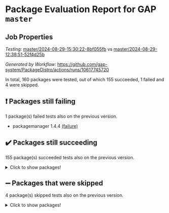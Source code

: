 # Package Evaluation Report for GAP `master`

## Job Properties

*Testing:* [master/2024-08-29-15:30:22-8bf055fb](https://github.com/gap-system/PackageDistro/blob/data/reports/master/2024-08-29-15:30:22-8bf055fb) vs [master/2024-08-29-12:38:51-52f4d25b](https://github.com/gap-system/PackageDistro/blob/data/reports/master/2024-08-29-12:38:51-52f4d25b)

*Generated by Workflow:* https://github.com/gap-system/PackageDistro/actions/runs/10617745720

In total, 160 packages were tested, out of which 155 succeeded, 1 failed and 4 were skipped.

## :exclamation: Packages still failing

1 package(s) failed tests also on the previous version.
- packagemanager 1.4.4 [(failure)](https://github.com/gap-system/PackageDistro/actions/runs/10617745720/job/29431991040)

## :heavy_check_mark: Packages still succeeding

155 package(s) succeeded tests also on the previous version.
<details><summary>Click to show packages!</summary>

- 4ti2interface 2023.02-04 [(success)](https://github.com/gap-system/PackageDistro/actions/runs/10617745720/job/29431937141)
- ace 5.6.2 [(success)](https://github.com/gap-system/PackageDistro/actions/runs/10617745720/job/29431937604)
- aclib 1.3.2 [(success)](https://github.com/gap-system/PackageDistro/actions/runs/10617745720/job/29431937947)
- agt 0.3.1 [(success)](https://github.com/gap-system/PackageDistro/actions/runs/10617745720/job/29431938400)
- alnuth 3.2.1 [(success)](https://github.com/gap-system/PackageDistro/actions/runs/10617745720/job/29431938761)
- anupq 3.3.0 [(success)](https://github.com/gap-system/PackageDistro/actions/runs/10617745720/job/29431939125)
- atlasrep 2.1.9 [(success)](https://github.com/gap-system/PackageDistro/actions/runs/10617745720/job/29431939488)
- autodoc 2023.06.19 [(success)](https://github.com/gap-system/PackageDistro/actions/runs/10617745720/job/29431939871)
- automata 1.15 [(success)](https://github.com/gap-system/PackageDistro/actions/runs/10617745720/job/29431940339)
- automgrp 1.3.2 [(success)](https://github.com/gap-system/PackageDistro/actions/runs/10617745720/job/29431948572)
- autpgrp 1.11 [(success)](https://github.com/gap-system/PackageDistro/actions/runs/10617745720/job/29431949708)
- cap 2024.08-07 [(success)](https://github.com/gap-system/PackageDistro/actions/runs/10617745720/job/29431950341)
- caratinterface 2.3.6 [(success)](https://github.com/gap-system/PackageDistro/actions/runs/10617745720/job/29431951218)
- cddinterface 2024.08.27 [(success)](https://github.com/gap-system/PackageDistro/actions/runs/10617745720/job/29431954881)
- circle 1.6.6 [(success)](https://github.com/gap-system/PackageDistro/actions/runs/10617745720/job/29431955300)
- classicpres 1.22 [(success)](https://github.com/gap-system/PackageDistro/actions/runs/10617745720/job/29431955676)
- cohomolo 1.6.11 [(success)](https://github.com/gap-system/PackageDistro/actions/runs/10617745720/job/29431956031)
- congruence 1.2.7 [(success)](https://github.com/gap-system/PackageDistro/actions/runs/10617745720/job/29431956490)
- corelg 1.57 [(success)](https://github.com/gap-system/PackageDistro/actions/runs/10617745720/job/29431956807)
- crime 1.6 [(success)](https://github.com/gap-system/PackageDistro/actions/runs/10617745720/job/29431957221)
- crisp 1.4.6 [(success)](https://github.com/gap-system/PackageDistro/actions/runs/10617745720/job/29431957645)
- crypting 0.10.4 [(success)](https://github.com/gap-system/PackageDistro/actions/runs/10617745720/job/29431958007)
- cryst 4.1.27 [(success)](https://github.com/gap-system/PackageDistro/actions/runs/10617745720/job/29431958299)
- crystcat 1.1.10 [(success)](https://github.com/gap-system/PackageDistro/actions/runs/10617745720/job/29431958638)
- ctbllib 1.3.9 [(success)](https://github.com/gap-system/PackageDistro/actions/runs/10617745720/job/29431959016)
- cubefree 1.19 [(success)](https://github.com/gap-system/PackageDistro/actions/runs/10617745720/job/29431959427)
- curlinterface 2.3.2 [(success)](https://github.com/gap-system/PackageDistro/actions/runs/10617745720/job/29431959828)
- cvec 2.8.2 [(success)](https://github.com/gap-system/PackageDistro/actions/runs/10617745720/job/29431960181)
- datastructures 0.3.1 [(success)](https://github.com/gap-system/PackageDistro/actions/runs/10617745720/job/29431960525)
- deepthought 1.0.7 [(success)](https://github.com/gap-system/PackageDistro/actions/runs/10617745720/job/29431960984)
- design 1.8 [(success)](https://github.com/gap-system/PackageDistro/actions/runs/10617745720/job/29431961473)
- difsets 2.3.1 [(success)](https://github.com/gap-system/PackageDistro/actions/runs/10617745720/job/29431961957)
- digraphs 1.7.1 [(success)](https://github.com/gap-system/PackageDistro/actions/runs/10617745720/job/29431962317)
- edim 1.3.8 [(success)](https://github.com/gap-system/PackageDistro/actions/runs/10617745720/job/29431962723)
- example 4.3.4 [(success)](https://github.com/gap-system/PackageDistro/actions/runs/10617745720/job/29431963097)
- examplesforhomalg 2023.10-01 [(success)](https://github.com/gap-system/PackageDistro/actions/runs/10617745720/job/29431963471)
- factint 1.6.3 [(success)](https://github.com/gap-system/PackageDistro/actions/runs/10617745720/job/29431963903)
- ferret 1.0.12 [(success)](https://github.com/gap-system/PackageDistro/actions/runs/10617745720/job/29431964307)
- fga 1.5.0 [(success)](https://github.com/gap-system/PackageDistro/actions/runs/10617745720/job/29431964683)
- fining 1.5.6 [(success)](https://github.com/gap-system/PackageDistro/actions/runs/10617745720/job/29431965103)
- float 1.0.4 [(success)](https://github.com/gap-system/PackageDistro/actions/runs/10617745720/job/29431965462)
- format 1.4.4 [(success)](https://github.com/gap-system/PackageDistro/actions/runs/10617745720/job/29431965882)
- forms 1.2.11 [(success)](https://github.com/gap-system/PackageDistro/actions/runs/10617745720/job/29431966261)
- fplsa 1.2.6 [(success)](https://github.com/gap-system/PackageDistro/actions/runs/10617745720/job/29431966764)
- fr 2.4.13 [(success)](https://github.com/gap-system/PackageDistro/actions/runs/10617745720/job/29431967261)
- francy 2.0.3 [(success)](https://github.com/gap-system/PackageDistro/actions/runs/10617745720/job/29431967698)
- fwtree 1.3 [(success)](https://github.com/gap-system/PackageDistro/actions/runs/10617745720/job/29431968094)
- gapdoc 1.6.7 [(success)](https://github.com/gap-system/PackageDistro/actions/runs/10617745720/job/29431968547)
- gauss 2023.08-01 [(success)](https://github.com/gap-system/PackageDistro/actions/runs/10617745720/job/29431968964)
- gaussforhomalg 2024.08-01 [(success)](https://github.com/gap-system/PackageDistro/actions/runs/10617745720/job/29431969357)
- gbnp 1.1.0 [(success)](https://github.com/gap-system/PackageDistro/actions/runs/10617745720/job/29431969749)
- generalizedmorphismsforcap 2024.04-01 [(success)](https://github.com/gap-system/PackageDistro/actions/runs/10617745720/job/29431970154)
- genss 1.6.9 [(success)](https://github.com/gap-system/PackageDistro/actions/runs/10617745720/job/29431970570)
- gradedmodules 2024.01-01 [(success)](https://github.com/gap-system/PackageDistro/actions/runs/10617745720/job/29431971036)
- gradedringforhomalg 2024.07-01 [(success)](https://github.com/gap-system/PackageDistro/actions/runs/10617745720/job/29431971538)
- grape 4.9.0 [(success)](https://github.com/gap-system/PackageDistro/actions/runs/10617745720/job/29431971935)
- groupoids 1.74 [(success)](https://github.com/gap-system/PackageDistro/actions/runs/10617745720/job/29431972385)
- grpconst 2.6.5 [(success)](https://github.com/gap-system/PackageDistro/actions/runs/10617745720/job/29431972798)
- guarana 0.96.3 [(success)](https://github.com/gap-system/PackageDistro/actions/runs/10617745720/job/29431973183)
- guava 3.19 [(success)](https://github.com/gap-system/PackageDistro/actions/runs/10617745720/job/29431973549)
- hap 1.65 [(success)](https://github.com/gap-system/PackageDistro/actions/runs/10617745720/job/29431973956)
- hapcryst 0.1.15 [(success)](https://github.com/gap-system/PackageDistro/actions/runs/10617745720/job/29431974379)
- hecke 1.5.4 [(success)](https://github.com/gap-system/PackageDistro/actions/runs/10617745720/job/29431974874)
- help 4.0 [(success)](https://github.com/gap-system/PackageDistro/actions/runs/10617745720/job/29431975299)
- homalg 2024.01-01 [(success)](https://github.com/gap-system/PackageDistro/actions/runs/10617745720/job/29431975658)
- homalgtocas 2023.11-01 [(success)](https://github.com/gap-system/PackageDistro/actions/runs/10617745720/job/29431976035)
- idrel 2.48 [(success)](https://github.com/gap-system/PackageDistro/actions/runs/10617745720/job/29431976473)
- images 1.3.3 [(success)](https://github.com/gap-system/PackageDistro/actions/runs/10617745720/job/29431976881)
- intpic 0.3.0 [(success)](https://github.com/gap-system/PackageDistro/actions/runs/10617745720/job/29431977268)
- io 4.8.3 [(success)](https://github.com/gap-system/PackageDistro/actions/runs/10617745720/job/29431977659)
- io_forhomalg 2023.02-04 [(success)](https://github.com/gap-system/PackageDistro/actions/runs/10617745720/job/29431978098)
- irredsol 1.4.4 [(success)](https://github.com/gap-system/PackageDistro/actions/runs/10617745720/job/29431978531)
- json 2.2.2 [(success)](https://github.com/gap-system/PackageDistro/actions/runs/10617745720/job/29431978972)
- jupyterkernel 1.5.1 [(success)](https://github.com/gap-system/PackageDistro/actions/runs/10617745720/job/29431979356)
- jupyterviz 1.5.6 [(success)](https://github.com/gap-system/PackageDistro/actions/runs/10617745720/job/29431979760)
- kan 1.37 [(success)](https://github.com/gap-system/PackageDistro/actions/runs/10617745720/job/29431980210)
- kbmag 1.5.11 [(success)](https://github.com/gap-system/PackageDistro/actions/runs/10617745720/job/29431980643)
- laguna 3.9.7 [(success)](https://github.com/gap-system/PackageDistro/actions/runs/10617745720/job/29431981061)
- liealgdb 2.2.1 [(success)](https://github.com/gap-system/PackageDistro/actions/runs/10617745720/job/29431981500)
- liepring 2.9.1 [(success)](https://github.com/gap-system/PackageDistro/actions/runs/10617745720/job/29431981957)
- liering 2.4.2 [(success)](https://github.com/gap-system/PackageDistro/actions/runs/10617745720/job/29431982351)
- linearalgebraforcap 2024.08-07 [(success)](https://github.com/gap-system/PackageDistro/actions/runs/10617745720/job/29431982865)
- lins 0.9 [(success)](https://github.com/gap-system/PackageDistro/actions/runs/10617745720/job/29431983261)
- localizeringforhomalg 2023.10-01 [(success)](https://github.com/gap-system/PackageDistro/actions/runs/10617745720/job/29431983596)
- loops 3.4.4 [(success)](https://github.com/gap-system/PackageDistro/actions/runs/10617745720/job/29431983947)
- lpres 1.1.1 [(success)](https://github.com/gap-system/PackageDistro/actions/runs/10617745720/job/29431984276)
- majoranaalgebras 1.5.2 [(success)](https://github.com/gap-system/PackageDistro/actions/runs/10617745720/job/29431984741)
- mapclass 1.4.6 [(success)](https://github.com/gap-system/PackageDistro/actions/runs/10617745720/job/29431985152)
- matgrp 0.70 [(success)](https://github.com/gap-system/PackageDistro/actions/runs/10617745720/job/29431985523)
- matricesforhomalg 2024.08-05 [(success)](https://github.com/gap-system/PackageDistro/actions/runs/10617745720/job/29431985897)
- modisom 2.5.4 [(success)](https://github.com/gap-system/PackageDistro/actions/runs/10617745720/job/29431986301)
- modulepresentationsforcap 2024.08-03 [(success)](https://github.com/gap-system/PackageDistro/actions/runs/10617745720/job/29431986689)
- modules 2024.01-01 [(success)](https://github.com/gap-system/PackageDistro/actions/runs/10617745720/job/29431987144)
- monoidalcategories 2024.06-02 [(success)](https://github.com/gap-system/PackageDistro/actions/runs/10617745720/job/29431987541)
- nconvex 2022.09-01 [(success)](https://github.com/gap-system/PackageDistro/actions/runs/10617745720/job/29431987897)
- nilmat 1.4.2 [(success)](https://github.com/gap-system/PackageDistro/actions/runs/10617745720/job/29431988282)
- nock 1.5 [(success)](https://github.com/gap-system/PackageDistro/actions/runs/10617745720/job/29431988641)
- normalizinterface 1.3.7 [(success)](https://github.com/gap-system/PackageDistro/actions/runs/10617745720/job/29431989057)
- nq 2.5.11 [(success)](https://github.com/gap-system/PackageDistro/actions/runs/10617745720/job/29431989433)
- numericalsgps 1.3.1 [(success)](https://github.com/gap-system/PackageDistro/actions/runs/10617745720/job/29431989865)
- openmath 11.5.3 [(success)](https://github.com/gap-system/PackageDistro/actions/runs/10617745720/job/29431990222)
- orb 4.9.1 [(success)](https://github.com/gap-system/PackageDistro/actions/runs/10617745720/job/29431990606)
- patternclass 2.4.4 [(success)](https://github.com/gap-system/PackageDistro/actions/runs/10617745720/job/29431991386)
- permut 2.0.5 [(success)](https://github.com/gap-system/PackageDistro/actions/runs/10617745720/job/29431991741)
- polenta 1.3.10 [(success)](https://github.com/gap-system/PackageDistro/actions/runs/10617745720/job/29431992149)
- polymaking 0.8.7 [(success)](https://github.com/gap-system/PackageDistro/actions/runs/10617745720/job/29431992488)
- primgrp 3.4.4 [(success)](https://github.com/gap-system/PackageDistro/actions/runs/10617745720/job/29431992886)
- profiling 2.6.0 [(success)](https://github.com/gap-system/PackageDistro/actions/runs/10617745720/job/29431993301)
- qdistrnd 0.9.4 [(success)](https://github.com/gap-system/PackageDistro/actions/runs/10617745720/job/29431993705)
- qpa 1.35 [(success)](https://github.com/gap-system/PackageDistro/actions/runs/10617745720/job/29431994108)
- quagroup 1.8.4 [(success)](https://github.com/gap-system/PackageDistro/actions/runs/10617745720/job/29431994468)
- radiroot 2.9 [(success)](https://github.com/gap-system/PackageDistro/actions/runs/10617745720/job/29431994854)
- rcwa 4.7.1 [(success)](https://github.com/gap-system/PackageDistro/actions/runs/10617745720/job/29431995169)
- rds 1.8 [(success)](https://github.com/gap-system/PackageDistro/actions/runs/10617745720/job/29431995539)
- recog 1.4.2 [(success)](https://github.com/gap-system/PackageDistro/actions/runs/10617745720/job/29431995893)
- repndecomp 1.3.0 [(success)](https://github.com/gap-system/PackageDistro/actions/runs/10617745720/job/29431996266)
- repsn 3.1.2 [(success)](https://github.com/gap-system/PackageDistro/actions/runs/10617745720/job/29431996653)
- resclasses 4.7.3 [(success)](https://github.com/gap-system/PackageDistro/actions/runs/10617745720/job/29431997061)
- ringsforhomalg 2024.06-01 [(success)](https://github.com/gap-system/PackageDistro/actions/runs/10617745720/job/29431997454)
- sco 2023.08-01 [(success)](https://github.com/gap-system/PackageDistro/actions/runs/10617745720/job/29431997881)
- scscp 2.4.3 [(success)](https://github.com/gap-system/PackageDistro/actions/runs/10617745720/job/29431998295)
- semigroups 5.3.7 [(success)](https://github.com/gap-system/PackageDistro/actions/runs/10617745720/job/29431998685)
- sglppow 2.4 [(success)](https://github.com/gap-system/PackageDistro/actions/runs/10617745720/job/29431999067)
- sgpviz 0.999.5 [(success)](https://github.com/gap-system/PackageDistro/actions/runs/10617745720/job/29431999486)
- simpcomp 2.1.14 [(success)](https://github.com/gap-system/PackageDistro/actions/runs/10617745720/job/29431999912)
- singular 2024.06.03 [(success)](https://github.com/gap-system/PackageDistro/actions/runs/10617745720/job/29432000273)
- sl2reps 1.1 [(success)](https://github.com/gap-system/PackageDistro/actions/runs/10617745720/job/29432000658)
- sla 1.6.2 [(success)](https://github.com/gap-system/PackageDistro/actions/runs/10617745720/job/29432001094)
- smallantimagmas 0.2.12 [(success)](https://github.com/gap-system/PackageDistro/actions/runs/10617745720/job/29432001537)
- smallgrp 1.5.4 [(success)](https://github.com/gap-system/PackageDistro/actions/runs/10617745720/job/29432001865)
- smallsemi 0.7.1 [(success)](https://github.com/gap-system/PackageDistro/actions/runs/10617745720/job/29432002194)
- sonata 2.9.6 [(success)](https://github.com/gap-system/PackageDistro/actions/runs/10617745720/job/29432002592)
- sophus 1.27 [(success)](https://github.com/gap-system/PackageDistro/actions/runs/10617745720/job/29432002942)
- sotgrps 1.3 [(success)](https://github.com/gap-system/PackageDistro/actions/runs/10617745720/job/29432003352)
- spinsym 1.5.2 [(success)](https://github.com/gap-system/PackageDistro/actions/runs/10617745720/job/29432003732)
- standardff 1.0 [(success)](https://github.com/gap-system/PackageDistro/actions/runs/10617745720/job/29432004138)
- symbcompcc 1.3.2 [(success)](https://github.com/gap-system/PackageDistro/actions/runs/10617745720/job/29432004525)
- thelma 1.3 [(success)](https://github.com/gap-system/PackageDistro/actions/runs/10617745720/job/29432004918)
- tomlib 1.2.11 [(success)](https://github.com/gap-system/PackageDistro/actions/runs/10617745720/job/29432005458)
- toolsforhomalg 2024.07-01 [(success)](https://github.com/gap-system/PackageDistro/actions/runs/10617745720/job/29432006737)
- toric 1.9.6 [(success)](https://github.com/gap-system/PackageDistro/actions/runs/10617745720/job/29432007153)
- toricvarieties 2022.07.13 [(success)](https://github.com/gap-system/PackageDistro/actions/runs/10617745720/job/29432007544)
- transgrp 3.6.5 [(success)](https://github.com/gap-system/PackageDistro/actions/runs/10617745720/job/29432007946)
- typeset 1.2.2 [(success)](https://github.com/gap-system/PackageDistro/actions/runs/10617745720/job/29432008389)
- ugaly 4.1.3 [(success)](https://github.com/gap-system/PackageDistro/actions/runs/10617745720/job/29432008692)
- unipot 1.6 [(success)](https://github.com/gap-system/PackageDistro/actions/runs/10617745720/job/29432009120)
- unitlib 4.2.0 [(success)](https://github.com/gap-system/PackageDistro/actions/runs/10617745720/job/29432009555)
- utils 0.85 [(success)](https://github.com/gap-system/PackageDistro/actions/runs/10617745720/job/29432009984)
- uuid 0.7 [(success)](https://github.com/gap-system/PackageDistro/actions/runs/10617745720/job/29432010437)
- walrus 0.9991 [(success)](https://github.com/gap-system/PackageDistro/actions/runs/10617745720/job/29432010916)
- wedderga 4.10.5 [(success)](https://github.com/gap-system/PackageDistro/actions/runs/10617745720/job/29432011334)
- xmod 2.92 [(success)](https://github.com/gap-system/PackageDistro/actions/runs/10617745720/job/29432011774)
- xmodalg 1.23 [(success)](https://github.com/gap-system/PackageDistro/actions/runs/10617745720/job/29432012242)
- yangbaxter 0.10.6 [(success)](https://github.com/gap-system/PackageDistro/actions/runs/10617745720/job/29432012693)
- zeromqinterface 0.16 [(success)](https://github.com/gap-system/PackageDistro/actions/runs/10617745720/job/29432013147)
</details>

## :heavy_minus_sign: Packages that were skipped

4 package(s) skipped tests also on the previous version.
<details><summary>Click to show packages!</summary>

- browse 1.8.21 [(skipped)](https://github.com/gap-system/PackageDistro/actions/runs/10617745720/job/29431337243)
- itc 1.5.1 [(skipped)](https://github.com/gap-system/PackageDistro/actions/runs/10617745720/job/29431337243)
- polycyclic 2.16 [(skipped)](https://github.com/gap-system/PackageDistro/actions/runs/10617745720/job/29431337243)
- xgap 4.32 [(skipped)](https://github.com/gap-system/PackageDistro/actions/runs/10617745720/job/29431337243)
</details>

